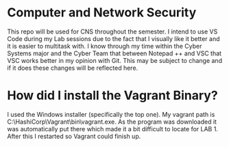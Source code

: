 # Computer and Network Security
This repo will be used for CNS throughout the semester. I intend to use VS Code during my Lab sessions due to the fact that I visually like it better and it is easier to multitask with. I know through my time within the Cyber Systems major and the Cyber Team that between Notepad ++ and VSC that VSC works better in my opinion with Git. This may be subject to change and if it does these changes will be reflected here. 

# How did I install the Vagrant Binary?
I used the Windows installer (specifically the top one). My vagrant path is C:\HashiCorp\Vagrant\bin\vagrant.exe. As the program was downloaded it was automatically put there which made it a bit difficult to locate for LAB 1. After this I restarted so Vagrant could finish up. 
